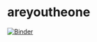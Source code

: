 # areyoutheone

[![Binder](https://mybinder.org/badge.svg)](https://mybinder.org/v2/gh/Cjtritton/areyoutheone/master?filepath=AreYouTheOne.ipynb)
